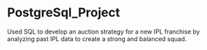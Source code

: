 # PostgreSql_Project
Used SQL to develop an auction strategy for a new IPL franchise by analyzing past IPL data to create a strong and balanced squad.

